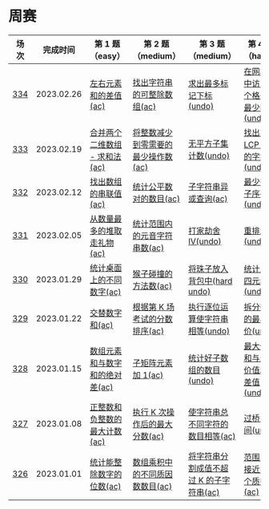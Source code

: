 # 周赛

**场次**|**完成时间**|**第 1 题（easy）**|**第 2 题（medium）**|**第 3 题（medium）**|**第 4 题（hard）**
--------|------------|-----------|-----------|-----------|-----------
[334](./第%20334%20场周赛)|2023.02.26|[左右元素和的差值(ac)](./第%20334%20场周赛/6366.%20左右元素和的差值)|[找出字符串的可整除数组(ac)](./第%20334%20场周赛/6367.%20找出字符串的可整除数组)|[求出最多标记下标(undo)](./第%20334%20场周赛/6368.%20求出最多标记下标)|[在网格图中访问一个格子的最少时间(undo)](./第%20334%20场周赛/6369.%20在网格图中访问一个格子的最少时间)
[333](./第%20333%20场周赛)|2023.02.19|[合并两个二维数组 - 求和法(ac)](./第%20333%20场周赛/6362.%20合并两个二维数组%20-%20求和法)|[将整数减少到零需要的最少操作数(ac)](./第%20333%20场周赛/6363.%20将整数减少到零需要的最少操作数)|[无平方子集计数(undo)](./第%20333%20场周赛/6364.%20子字符串异或查询)|[找出对应 LCP 矩阵的字符串(undo)](./第%20333%20场周赛/6365.%20找出对应%20LCP%20矩阵的字符串)
[332](./第%20332%20场周赛)|2023.02.12|[找出数组的串联值(ac)](./第%20332%20场周赛/6354.%20找出数组的串联值)|[统计公平数对的数目(ac)](./第%20332%20场周赛/6355.%20统计公平数对的数目)|[子字符串异或查询(ac)](./第%20332%20场周赛/6356.%20子字符串异或查询)|[最少得分子序列(undo)](./第%20332%20场周赛/6357.%20最少得分子序列)
[331](./第%20331%20场周赛)|2023.02.05|[从数量最多的堆取走礼物(ac)](./第%20331%20场周赛/6345.%20从数量最多的堆取走礼物数)|[统计范围内的元音字符串数(ac)](./第%20331%20场周赛/6346.%20统计范围内的元音字符串数)|[打家劫舍 IV(undo)](./第%20331%20场周赛/6347.%20打家劫舍%20IV)|[重排水果(undo)](./第%20331%20场周赛/6348.%20重排水果)
[330](./第%20330%20场周赛)|2023.01.29|[统计桌面上的不同数字(ac)](./第%20330%20场周赛/6337.%20统计桌面上的不同数字)|[猴子碰撞的方法数(ac)](./第%20330%20场周赛/6338.%20猴子碰撞的方法数)|[将珠子放入背包中(hard undo)](./第%20330%20场周赛/6339.%20将珠子放入背包中)|[统计上升四元组(undo)](./第%20330%20场周赛/6340.%20统计上升四元组)
[329](./第%20329%20场周赛)|2023.01.22|[交替数字和(ac)](./第%20329%20场周赛/6296.%20交替数字和)|[根据第 K 场考试的分数排序(ac)](./第%20329%20场周赛/6297.%20根据第%20K%20场考试的分数排序)|[执行逐位运算使字符串相等(undo)](./第%20329%20场周赛/6298.%20执行逐位运算使字符串相等)|[拆分数组的最小代价(undo)](./第%20329%20场周赛/6299.%20拆分数组的最小代价)
[328](./第%20328%20场周赛)|2023.01.15|[数组元素和与数字和的绝对差(ac)](./第%20328%20场周赛/6291.%20数组元素和与数字和的绝对差)|[子矩阵元素加 1(ac)](./第%20328%20场周赛/6292.%20子矩阵元素加%201)|[统计好子数组的数目(undo)](./第%20328%20场周赛/6293.%20统计好子数组的数目)|[最大价值和与最小价值和的差值(undo)](./第%20328%20场周赛/6294.%20最大价值和与最小价值和的差值)
[327](./第%20327%20场周赛)|2023.01.08|[正整数和负整数的最大计数(ac)](./第%20327%20场周赛/6283.%20正整数和负整数的最大计数)|[执行 K 次操作后的最大分数(ac)](./第%20327%20场周赛/6284.%20执行%20K%20次操作后的最大分数)|[使字符串总不同字符的数目相等(ac)](./第%20327%20场周赛/6285.%20使字符串总不同字符的数目相等)|[过桥的时间(undo)](./第%20327%20场周赛/6286.%20过桥的时间)
[326](./第%20326%20场周赛)|2023.01.01|[统计能整除数字的位数(ac)](./第%20326%20场周赛/6278.%20统计能整除数字的位数)|[数组乘积中的不同质因数数目(ac)](./第%20326%20场周赛/6279.%20数组乘积中的不同质因数数目)|[将字符串分割成值不超过 K 的子字符串(ac)](./第%20326%20场周赛/6280.%20将字符串分割成值不超过%20K%20的子字符串)|[范围内最接近的两个质数(ac)](./第%20326%20场周赛/6281.%20范围内最接近的两个质数)
